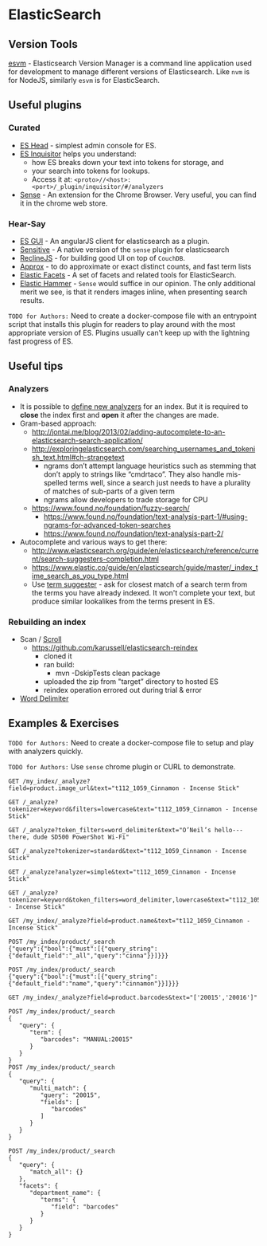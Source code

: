 # ElasticSearch

## Version Tools

[esvm](https://www.npmjs.com/package/esvm) - Elasticsearch Version Manager is a command line application used for development to manage different versions of Elasticsearch. Like `nvm` is for NodeJS, similarly `esvm` is for ElasticSearch.

## Useful plugins

### Curated
* [ES Head](https://github.com/mobz/elasticsearch-head) - simplest admin console for ES.
* [ES Inquisitor](https://github.com/polyfractal/elasticsearch-inquisitor) helps you understand:
    * how ES breaks down your text into tokens for storage, and
    * your search into tokens for lookups.
    * Access it at: `<proto>//<host>:<port>/_plugin/inquisitor/#/analyzers`
* [Sense](https://www.elastic.co/blog/found-sense-a-cool-json-aware-interface-to-elasticsearch) - An extension for the Chrome Browser. Very useful, you can find it in the chrome web store.

### Hear-Say
* [ES GUI](https://github.com/jettro/elasticsearch-gui) - An angularJS client for elasticsearch as a plugin.
* [Sensitive](https://github.com/gillyb/sensitive) - A native version of the `sense` plugin for elasticsearch
* [ReclineJS](http://reclinejs.com/) - for building good UI on top of `CouchDB`.
* [Approx](https://github.com/ptdavteam/elasticsearch-approx-plugin/) - to do approximate or exact distinct counts, and fast term lists
* [Elastic Facets](https://github.com/bleskes/elasticfacets) - A set of facets and related tools for ElasticSearch.
* [Elastic Hammer](https://github.com/andrewvc/elastic-hammer) - `Sense` would suffice in our opinion. The only additional merit we see, is that it renders images inline, when presenting search results.


`TODO for Authors:` Need to create a docker-compose file with an entrypoint script that installs this plugin for readers to play around with the most appropriate version of ES. Plugins usually can't keep up with the lightning fast progress of ES.

## Useful tips

### Analyzers
* It is possible to [define new analyzers](http://www.elasticsearch.org/guide/en/elasticsearch/reference/current/indices-update-settings.html#update-settings-analysis) for an index. But it is required to **close** the index first and **open** it after the changes are made.
* Gram-based approach:
    * http://jontai.me/blog/2013/02/adding-autocomplete-to-an-elasticsearch-search-application/
    * http://exploringelasticsearch.com/searching_usernames_and_tokenish_text.html#ch-strangetext
        * ngrams don’t attempt language heuristics such as stemming that don’t apply to strings like “cmdrtaco”. They also handle mis-spelled terms well, since a search just needs to have a plurality of matches of sub-parts of a given term
        * ngrams allow developers to trade storage for CPU
    * https://www.found.no/foundation/fuzzy-search/
        * https://www.found.no/foundation/text-analysis-part-1/#using-ngrams-for-advanced-token-searches
        * https://www.found.no/foundation/text-analysis-part-2/
* Autocomplete and various ways to get there:
  * http://www.elasticsearch.org/guide/en/elasticsearch/reference/current/search-suggesters-completion.html
  * https://www.elastic.co/guide/en/elasticsearch/guide/master/_index_time_search_as_you_type.html
  * Use [term suggester](https://www.elastic.co/guide/en/elasticsearch/reference/current/search-suggesters-term.html) - ask for closest match of a search term from the terms you have already indexed. It won't complete your text, but produce similar lookalikes from the terms present in ES.

### Rebuilding an index
* Scan / [Scroll](http://www.elasticsearch.org/guide/en/elasticsearch/client/javascript-api/current/api-reference.html#api-scroll)
    * https://github.com/karussell/elasticsearch-reindex
        * cloned it
        * ran build:
            * mvn -DskipTests clean package
        * uploaded the zip from "target” directory to hosted ES
        * reindex operation errored out during trial & error
* [Word Delimiter](https://www.elastic.co/guide/en/elasticsearch/reference/current/analysis-word-delimiter-tokenfilter.html)

## Examples & Exercises

`TODO for Authors:` Need to create a docker-compose file to setup and play with analyzers quickly.


`TODO for Authors:` Use `sense` chrome plugin or CURL to demonstrate.

```
GET /my_index/_analyze?field=product.image_url&text="t112_1059_Cinnamon - Incense Stick"

GET /_analyze?tokenizer=keyword&filters=lowercase&text="t112_1059_Cinnamon - Incense Stick"

GET /_analyze?token_filters=word_delimiter&text="O’Neil’s hello---there, dude SD500 PowerShot Wi-Fi"

GET /_analyze?tokenizer=standard&text="t112_1059_Cinnamon - Incense Stick"

GET /_analyze?analyzer=simple&text="t112_1059_Cinnamon - Incense Stick"

GET /_analyze?tokenizer=keyword&token_filters=word_delimiter,lowercase&text="t112_1059_Cinnamon - Incense Stick"

GET /my_index/_analyze?field=product.name&text="t112_1059_Cinnamon - Incense Stick"

POST /my_index/product/_search
{"query":{"bool":{"must":[{"query_string":{"default_field":"_all","query":"cinna"}}]}}}

POST /my_index/product/_search
{"query":{"bool":{"must":[{"query_string":{"default_field":"name","query":"cinnamon"}}]}}}

GET /my_index/_analyze?field=product.barcodes&text="['20015','20016']"

POST /my_index/product/_search
{
   "query": {
      "term": {
         "barcodes": "MANUAL:20015"
      }
   }
}
POST /my_index/product/_search
{
   "query": {
      "multi_match": {
         "query": "20015",
         "fields": [
            "barcodes"
         ]
      }
   }
}

POST /my_index/product/_search
{
   "query": {
      "match_all": {}
   },
   "facets": {
      "department_name": {
         "terms": {
            "field": "barcodes"
         }
      }
   }
}
```

